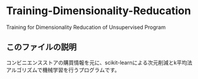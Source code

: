 # Training-Dimensionality-Reducation 
Training for Dimensionality Reducation of Unsupervised Program


## このファイルの説明
コンビニエンスストアの購買情報を元に、scikit-learnによる次元削減とk平均法アルゴリズムで機械学習を行うプログラムです。


